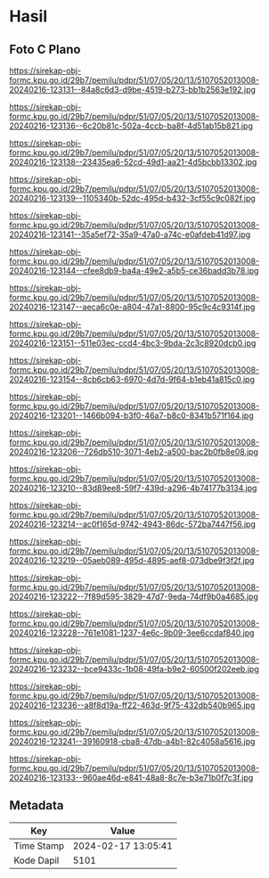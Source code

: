 # Hasil

## Foto C Plano

https://sirekap-obj-formc.kpu.go.id/29b7/pemilu/pdpr/51/07/05/20/13/5107052013008-20240216-123131--84a8c6d3-d9be-4519-b273-bb1b2563e192.jpg

https://sirekap-obj-formc.kpu.go.id/29b7/pemilu/pdpr/51/07/05/20/13/5107052013008-20240216-123136--6c20b81c-502a-4ccb-ba8f-4d51ab15b821.jpg

https://sirekap-obj-formc.kpu.go.id/29b7/pemilu/pdpr/51/07/05/20/13/5107052013008-20240216-123138--23435ea6-52cd-49d1-aa21-4d5bcbb13302.jpg

https://sirekap-obj-formc.kpu.go.id/29b7/pemilu/pdpr/51/07/05/20/13/5107052013008-20240216-123139--1105340b-52dc-495d-b432-3cf55c9c082f.jpg

https://sirekap-obj-formc.kpu.go.id/29b7/pemilu/pdpr/51/07/05/20/13/5107052013008-20240216-123141--35a5ef72-35a9-47a0-a74c-e0afdeb41d97.jpg

https://sirekap-obj-formc.kpu.go.id/29b7/pemilu/pdpr/51/07/05/20/13/5107052013008-20240216-123144--cfee8db9-ba4a-49e2-a5b5-ce36badd3b78.jpg

https://sirekap-obj-formc.kpu.go.id/29b7/pemilu/pdpr/51/07/05/20/13/5107052013008-20240216-123147--aeca6c0e-a804-47a1-8800-95c9c4c9314f.jpg

https://sirekap-obj-formc.kpu.go.id/29b7/pemilu/pdpr/51/07/05/20/13/5107052013008-20240216-123151--511e03ec-ccd4-4bc3-9bda-2c3c8920dcb0.jpg

https://sirekap-obj-formc.kpu.go.id/29b7/pemilu/pdpr/51/07/05/20/13/5107052013008-20240216-123154--8cb6cb63-6970-4d7d-9f64-b1eb41a815c0.jpg

https://sirekap-obj-formc.kpu.go.id/29b7/pemilu/pdpr/51/07/05/20/13/5107052013008-20240216-123201--1466b094-b3f0-46a7-b8c0-8341b571f164.jpg

https://sirekap-obj-formc.kpu.go.id/29b7/pemilu/pdpr/51/07/05/20/13/5107052013008-20240216-123206--726db510-3071-4eb2-a500-bac2b0fb8e08.jpg

https://sirekap-obj-formc.kpu.go.id/29b7/pemilu/pdpr/51/07/05/20/13/5107052013008-20240216-123210--83d89ee8-59f7-439d-a296-4b74177b3134.jpg

https://sirekap-obj-formc.kpu.go.id/29b7/pemilu/pdpr/51/07/05/20/13/5107052013008-20240216-123214--ac0f165d-9742-4943-86dc-572ba7447f56.jpg

https://sirekap-obj-formc.kpu.go.id/29b7/pemilu/pdpr/51/07/05/20/13/5107052013008-20240216-123219--05aeb089-495d-4895-aef8-073dbe9f3f2f.jpg

https://sirekap-obj-formc.kpu.go.id/29b7/pemilu/pdpr/51/07/05/20/13/5107052013008-20240216-123222--7f89d595-3829-47d7-9eda-74df9b0a4685.jpg

https://sirekap-obj-formc.kpu.go.id/29b7/pemilu/pdpr/51/07/05/20/13/5107052013008-20240216-123228--761e1081-1237-4e6c-9b09-3ee6ccdaf840.jpg

https://sirekap-obj-formc.kpu.go.id/29b7/pemilu/pdpr/51/07/05/20/13/5107052013008-20240216-123232--bce9433c-1b08-49fa-b9e2-60500f202eeb.jpg

https://sirekap-obj-formc.kpu.go.id/29b7/pemilu/pdpr/51/07/05/20/13/5107052013008-20240216-123236--a8f8d19a-ff22-463d-9f75-432db540b965.jpg

https://sirekap-obj-formc.kpu.go.id/29b7/pemilu/pdpr/51/07/05/20/13/5107052013008-20240216-123241--39160918-cba8-47db-a4b1-82c4058a5616.jpg

https://sirekap-obj-formc.kpu.go.id/29b7/pemilu/pdpr/51/07/05/20/13/5107052013008-20240216-123133--960ae46d-e841-48a8-8c7e-b3e71b0f7c3f.jpg


## Metadata

| Key        | Value               |
| ---------- | ------------------- |
| Time Stamp | 2024-02-17 13:05:41 |
| Kode Dapil | 5101                |



